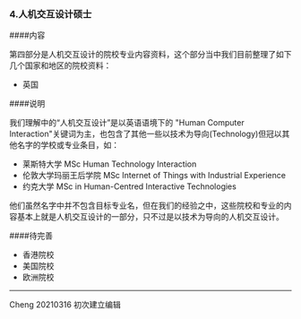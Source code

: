 ### 4.人机交互设计硕士  


####内容  

第四部分是人机交互设计的院校专业内容资料，这个部分当中我们目前整理了如下几个国家和地区的院校资料：  

- 英国  


####说明  

我们理解中的“人机交互设计”是以英语语境下的 "Human Computer Interaction"关键词为主，也包含了其他一些以技术为导向(Technology)但冠以其他名字的学校或专业条目，如：  

- 莱斯特大学 MSc Human Technology Interaction
- 伦敦大学玛丽王后学院 MSc Internet of Things with Industrial Experience
- 约克大学 MSc in Human-Centred Interactive Technologies

他们虽然名字中并不包含目标专业名，但在我们的经验之中，这些院校和专业的内容基本上就是人机交互设计的一部分，只不过是以技术为导向的人机交互设计。    


####待完善  
- 香港院校  
- 美国院校
- 欧洲院校



---

Cheng 20210316 初次建立编辑  
